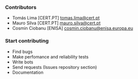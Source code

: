### Contributors

* Tomás Lima [CERT.PT] <tomas.lima@cert.pt>
* Mauro Silva [CERT.PT] <mauro.silva@cert.pt>
* Cosmin Ciobanu [ENISA] <cosmin.ciobanu@enisa.europa.eu>

### Start contributing

* Find bugs
* Make perfomance and reliability tests 
* Write bots
* Send requests (Issues repository section)
* Documentation
